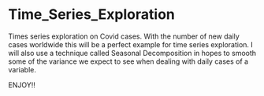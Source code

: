 # Time_Series_Exploration
Times series exploration on Covid cases. With the number of new daily cases worldwide this will be a perfect example for time series exploration. 
I will also use a technique called Seasonal Decomposition in hopes to smooth some of the variance we expect to see when dealing with daily cases 
of a variable.

ENJOY!!

